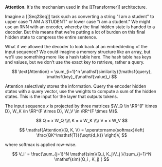 **Attention**. It's the mechanism used in the [[Transformer]] architecture.

Imagine a [[Seq2Seq]] task such as converting a string "I am a student" to upper case "I AM A STUDENT" or lower case "i am a student." We might use an RNN with an encoder, whereby the final hidden state is handed to a decoder. But this means that we're putting a lot of burden on this final hidden state to compress the entire sentence.

What if we allowed the decoder to look back at an embeddeding of the input sequence? We could imagine a memory structure like an array, but we'll use something more like a hash table here. The hash table has keys and values, but we don't use the exact key to retrieve, rather a query.

$$
\text{Attention} = \sum_{i=1}^n \mathsf{similarity}(\mathsf{query}, \mathsf{key}_i)\mathsf{value}_i
$$

Attention selectively stores the information. Query the encoder hidden states with a query vector, use the weights to compute a sum of the hidden states. This is the input for the layer that outputs tokens.

The input sequence $x$ is projected by three matrices $W_Q \in \RR^{F \times D}, W_K \in \RR^{F \times D}, W_V \in \RR^{F \times M}$.

$$
Q = x W_Q \\\\ K = x W_K \\\\ V = x W_V
$$

$$
\mathsf{Attention}(Q, K, V) = \operatorname{softmax}\left( \frac{QK^\mathsf{T}}{\sqrt{d_k}} \right)V,
$$

where softmax is applied row-wise.


$$
V_i' = \frac{\sum_{j=1}^N \mathsf{sim}(Q_i, K_j)V_j  }{\sum_{j=1}^N \mathsf{sim}(Q_i , K_j) }
$$